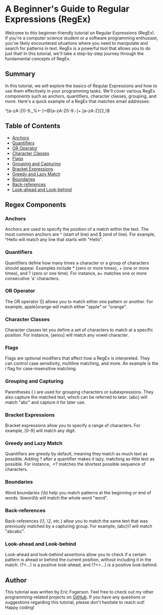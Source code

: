 # A Beginner's Guide to Regular Expressions (RegEx)

Welcome to this beginner-friendly tutorial on Regular Expressions (RegEx). If you're a computer science student or a software programming enthusiast, you've likely encountered situations where you need to manipulate and search for patterns in text. RegEx is a powerful tool that allows you to do just that! In this tutorial, we'll take a step-by-step journey through the fundamental concepts of RegEx.

## Summary

In this tutorial, we will explore the basics of Regular Expressions and how to use them effectively in your programming tasks. We'll cover various RegEx components such as anchors, quantifiers, character classes, grouping, and more. Here's a quick example of a RegEx that matches email addresses:

^[a-zA-Z0-9._%+-]+@[a-zA-Z0-9.-]+\.[a-zA-Z]{2,}$


## Table of Contents

- [Anchors](#anchors)
- [Quantifiers](#quantifiers)
- [OR Operator](#or-operator)
- [Character Classes](#character-classes)
- [Flags](#flags)
- [Grouping and Capturing](#grouping-and-capturing)
- [Bracket Expressions](#bracket-expressions)
- [Greedy and Lazy Match](#greedy-and-lazy-match)
- [Boundaries](#boundaries)
- [Back-references](#back-references)
- [Look-ahead and Look-behind](#look-ahead-and-look-behind)

## Regex Components

### Anchors
Anchors are used to specify the position of a match within the text. The most common anchors are ^ (start of line) and $ (end of line). For example, ^Hello will match any line that starts with "Hello".

### Quantifiers
Quantifiers define how many times a character or a group of characters should appear. Examples include * (zero or more times), + (one or more times), and ? (zero or one time). For instance, a+ matches one or more consecutive 'a' characters.

### OR Operator
The OR operator (|) allows you to match either one pattern or another. For example, apple|orange will match either "apple" or "orange".

### Character Classes
Character classes let you define a set of characters to match at a specific position. For instance, [aeiou] will match any vowel character.

### Flags
Flags are optional modifiers that affect how a RegEx is interpreted. They can control case sensitivity, multiline matching, and more. An example is the i flag for case-insensitive matching.

### Grouping and Capturing
Parentheses ( ) are used for grouping characters or subexpressions. They also capture the matched text, which can be referred to later. (abc) will match "abc" and capture it for later use.

### Bracket Expressions
Bracket expressions allow you to specify a range of characters. For example, [0-9] will match any digit.

### Greedy and Lazy Match
Quantifiers are greedy by default, meaning they match as much text as possible. Adding ? after a quantifier makes it lazy, matching as little text as possible. For instance, .*? matches the shortest possible sequence of characters.

### Boundaries
Word boundaries (\b) help you match patterns at the beginning or end of words. \bword\b will match the whole word "word".

### Back-references
Back-references (\1, \2, etc.) allow you to match the same text that was previously matched by a capturing group. For example, (abc)\1 will match "abcabc".

### Look-ahead and Look-behind
Look-ahead and look-behind assertions allow you to check if a certain pattern is ahead or behind the current position, without including it in the match. (?=...) is a positive look-ahead, and (?<=...) is a positive look-behind.

## Author

This tutorial was written by Eric Fogerson. Feel free to check out my other programming-related projects on [GitHub](https://github.com/efogerson1). If you have any questions or suggestions regarding this tutorial, please don't hesitate to reach out! Happy coding!
